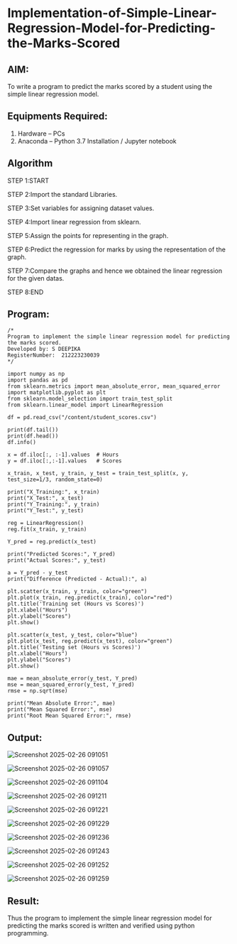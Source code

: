 # Implementation-of-Simple-Linear-Regression-Model-for-Predicting-the-Marks-Scored

## AIM:
To write a program to predict the marks scored by a student using the simple linear regression model.

## Equipments Required:
1. Hardware – PCs
2. Anaconda – Python 3.7 Installation / Jupyter notebook

## Algorithm

STEP 1:START

STEP 2:Import the standard Libraries.

STEP 3:Set variables for assigning dataset values.

STEP 4:Import linear regression from sklearn.

STEP 5:Assign the points for representing in the graph.

STEP 6:Predict the regression for marks by using the representation of the graph.

STEP 7:Compare the graphs and hence we obtained the linear regression for the given datas.

STEP 8:END

## Program:
```
/*
Program to implement the simple linear regression model for predicting the marks scored.
Developed by: S DEEPIKA
RegisterNumber:  212223230039
*/

import numpy as np
import pandas as pd
from sklearn.metrics import mean_absolute_error, mean_squared_error
import matplotlib.pyplot as plt
from sklearn.model_selection import train_test_split
from sklearn.linear_model import LinearRegression

df = pd.read_csv("/content/student_scores.csv")

print(df.tail())
print(df.head())
df.info()

x = df.iloc[:, :-1].values  # Hours
y = df.iloc[:,:-1].values   # Scores

x_train, x_test, y_train, y_test = train_test_split(x, y, test_size=1/3, random_state=0)

print("X_Training:", x_train)
print("X_Test:", x_test)
print("Y_Training:", y_train)
print("Y_Test:", y_test)

reg = LinearRegression()
reg.fit(x_train, y_train)

Y_pred = reg.predict(x_test)

print("Predicted Scores:", Y_pred)
print("Actual Scores:", y_test)

a = Y_pred - y_test
print("Difference (Predicted - Actual):", a)

plt.scatter(x_train, y_train, color="green")
plt.plot(x_train, reg.predict(x_train), color="red")
plt.title('Training set (Hours vs Scores)')
plt.xlabel("Hours")
plt.ylabel("Scores")
plt.show()

plt.scatter(x_test, y_test, color="blue")
plt.plot(x_test, reg.predict(x_test), color="green")
plt.title('Testing set (Hours vs Scores)')
plt.xlabel("Hours")
plt.ylabel("Scores")
plt.show()

mae = mean_absolute_error(y_test, Y_pred)
mse = mean_squared_error(y_test, Y_pred)
rmse = np.sqrt(mse)

print("Mean Absolute Error:", mae)
print("Mean Squared Error:", mse)
print("Root Mean Squared Error:", rmse)
```

## Output:

![Screenshot 2025-02-26 091051](https://github.com/user-attachments/assets/fa314eb5-76f3-4196-9dba-98489779ec05)



![Screenshot 2025-02-26 091057](https://github.com/user-attachments/assets/044e31f7-eea7-42d4-8a3b-231ddd8514f0)



![Screenshot 2025-02-26 091104](https://github.com/user-attachments/assets/0c4fe031-2b01-4225-8063-8a98c0e88ac1)



![Screenshot 2025-02-26 091211](https://github.com/user-attachments/assets/5cdcd32c-6969-428a-aaa6-008959024145)



![Screenshot 2025-02-26 091221](https://github.com/user-attachments/assets/732e6eeb-e171-4029-bac7-91fe96e72d26)



![Screenshot 2025-02-26 091229](https://github.com/user-attachments/assets/4994f282-1bad-48a3-b35b-c51367a886c2)



![Screenshot 2025-02-26 091236](https://github.com/user-attachments/assets/ba204f43-b61e-49ce-9c7b-86693a6712a4)



![Screenshot 2025-02-26 091243](https://github.com/user-attachments/assets/79131c8a-7f30-4e5c-8a51-3ea42e5c3928)



![Screenshot 2025-02-26 091252](https://github.com/user-attachments/assets/6cf53c68-e1fe-4df3-aa6d-be80eb6e415a)



![Screenshot 2025-02-26 091259](https://github.com/user-attachments/assets/b4e696f5-8e98-43df-af69-fdce83c643ff)


## Result:
Thus the program to implement the simple linear regression model for predicting the marks scored is written and verified using python programming.
